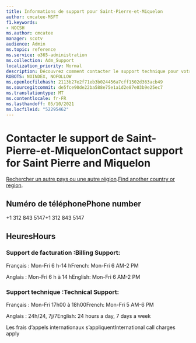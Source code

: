 ```yaml
---
title: Informations de support pour Saint-Pierre-et-Miquelon
author: cmcatee-MSFT
f1.keywords:
- NOCSH
ms.author: cmcatee
manager: scotv
audience: Admin
ms.topic: reference
ms.service: o365-administration
ms.collection: Adm_Support
localization_priority: Normal
description: Découvrez comment contacter le support technique pour votre pays ou région.
ROBOTS: NOINDEX, NOFOLLOW
ms.openlocfilehash: 2113b27e2f71eb3b024456a7cff1502d363acb49
ms.sourcegitcommit: de5fce90de22ba588e75e1a1d2e87e03b9e25ec7
ms.translationtype: MT
ms.contentlocale: fr-FR
ms.lasthandoff: 05/10/2021
ms.locfileid: "52295462"
---
```

# <a name="contact-support-for-saint-pierre-and-miquelon"></a><span data-ttu-id="a61ad-103">Contacter le support de Saint-Pierre-et-Miquelon</span><span class="sxs-lookup"><span data-stu-id="a61ad-103">Contact support for Saint Pierre and Miquelon</span></span>

<span data-ttu-id="a61ad-104">[Rechercher un autre pays ou une autre région](../../business-video/get-help-support.md).</span><span class="sxs-lookup"><span data-stu-id="a61ad-104">[Find another country or region](../../business-video/get-help-support.md).</span></span>

## <a name="phone-number"></a><span data-ttu-id="a61ad-105">Numéro de téléphone</span><span class="sxs-lookup"><span data-stu-id="a61ad-105">Phone number</span></span>
<span data-ttu-id="a61ad-106">+1 312 843 5147</span><span class="sxs-lookup"><span data-stu-id="a61ad-106">+1 312 843 5147</span></span>

## <a name="hours"></a><span data-ttu-id="a61ad-107">Heures</span><span class="sxs-lookup"><span data-stu-id="a61ad-107">Hours</span></span>
### <a name="billing-support"></a><span data-ttu-id="a61ad-108">Support de facturation :</span><span class="sxs-lookup"><span data-stu-id="a61ad-108">Billing Support:</span></span>

<span data-ttu-id="a61ad-109">Français : Mon-Fri 6 h-14 h</span><span class="sxs-lookup"><span data-stu-id="a61ad-109">French: Mon-Fri 6 AM-2 PM</span></span>

<span data-ttu-id="a61ad-110">Anglais : Mon-Fri 6 h à 14 h</span><span class="sxs-lookup"><span data-stu-id="a61ad-110">English: Mon-Fri 6 AM-2 PM</span></span>

### <a name="technical-support"></a><span data-ttu-id="a61ad-111">Support technique :</span><span class="sxs-lookup"><span data-stu-id="a61ad-111">Technical Support:</span></span>

<span data-ttu-id="a61ad-112">Français : Mon-Fri 17h00 à 18h00</span><span class="sxs-lookup"><span data-stu-id="a61ad-112">French: Mon-Fri 5 AM-6 PM</span></span>

<span data-ttu-id="a61ad-113">Anglais : 24h/24, 7j/7</span><span class="sxs-lookup"><span data-stu-id="a61ad-113">English: 24 hours a day, 7 days a week</span></span>

<span data-ttu-id="a61ad-114">Les frais d’appels internationaux s’appliquent</span><span class="sxs-lookup"><span data-stu-id="a61ad-114">International call charges apply</span></span>
